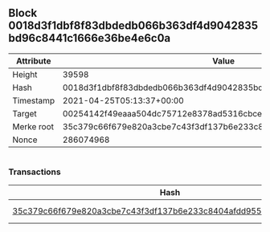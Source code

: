 ## Block 0018d3f1dbf8f83dbdedb066b363df4d9042835bd96c8441c1666e36be4e6c0a

Attribute | Value
--- | ---
Height | 39598
Hash | 0018d3f1dbf8f83dbdedb066b363df4d9042835bd96c8441c1666e36be4e6c0a
Timestamp | 2021-04-25T05:13:37+00:00
Target | 00254142f49eaaa504dc75712e8378ad5316cbcead634704b3734b6271167cc4
Merke root | 35c379c66f679e820a3cbe7c43f3df137b6e233c8404afdd95517d8edc626451
Nonce | 286074968

```

```

### Transactions

Hash | Amount
--- | ---
[35c379c66f679e820a3cbe7c43f3df137b6e233c8404afdd95517d8edc626451](35c379c66f679e820a3cbe7c43f3df137b6e233c8404afdd95517d8edc626451.md) | 10.00000000 SKEPTI 
